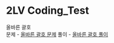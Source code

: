 # 2LV Coding_Test

올바른 괄호  
문제 - [올바른 괄호 문제](https://school.programmers.co.kr/learn/courses/30/lessons/12909)
풀이 - [올바른 괄호 풀이](https://github.com/truebird2201/Coding_Test/blob/main/Lv.2/%EC%98%AC%EB%B0%94%EB%A5%B8%20%EA%B4%84%ED%98%B8.cpp)